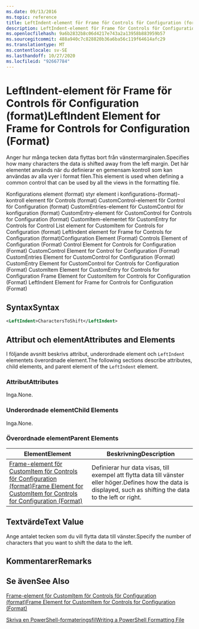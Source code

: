```yaml
---
ms.date: 09/13/2016
ms.topic: reference
title: LeftIndent-element för Frame för Controls för Configuration (format)
description: LeftIndent-element för Frame för Controls för Configuration (format)
ms.openlocfilehash: 9a6b2832b8c06d4217e743a2a13958b883959b57
ms.sourcegitcommit: 488a940c7c828820b36a6ba56c119f64614afc29
ms.translationtype: MT
ms.contentlocale: sv-SE
ms.lasthandoff: 10/27/2020
ms.locfileid: "92667784"
---
```

# <a name="leftindent-element-for-frame-for-controls-for-configuration-format"></a><span data-ttu-id="aebbb-103">LeftIndent-element för Frame för Controls för Configuration (format)</span><span class="sxs-lookup"><span data-stu-id="aebbb-103">LeftIndent Element for Frame for Controls for Configuration (Format)</span></span>

<span data-ttu-id="aebbb-104">Anger hur många tecken data flyttas bort från vänstermarginalen.</span><span class="sxs-lookup"><span data-stu-id="aebbb-104">Specifies how many characters the data is shifted away from the left margin.</span></span> <span data-ttu-id="aebbb-105">Det här elementet används när du definierar en gemensam kontroll som kan användas av alla vyer i format filen.</span><span class="sxs-lookup"><span data-stu-id="aebbb-105">This element is used when defining a common control that can be used by all the views in the formatting file.</span></span>

<span data-ttu-id="aebbb-106">Konfigurations element (format) styr element i konfigurations-(format)-kontroll element för Controls (format) CustomControl-element för Control för Configuration (format) CustomEntries-element för CustomControl för konfiguration (format) CustomEntry-element för CustomControl for Controls for Configuration (format) CustomItem-elementet för CustomEntry for Controls for Control List element for CustomItem for Controls for Configuration (format) LeftIndent element for Frame for Controls for Configuration (format)</span><span class="sxs-lookup"><span data-stu-id="aebbb-106">Configuration Element (Format) Controls Element of Configuration (Format) Control Element for Controls for Configuration (Format) CustomControl Element for Control for Configuration (Format) CustomEntries Element for CustomControl for Configuration (Format) CustomEntry Element for CustomControl for Controls for Configuration (Format) CustomItem Element for CustomEntry for Controls for Configuration Frame Element for CustomItem for Controls for Configuration (Format) LeftIndent Element for Frame for Controls for Configuration (Format)</span></span>

## <a name="syntax"></a><span data-ttu-id="aebbb-107">Syntax</span><span class="sxs-lookup"><span data-stu-id="aebbb-107">Syntax</span></span>

```xml
<LeftIndent>CharactersToShift</LeftIndent>
```

## <a name="attributes-and-elements"></a><span data-ttu-id="aebbb-108">Attribut och element</span><span class="sxs-lookup"><span data-stu-id="aebbb-108">Attributes and Elements</span></span>

<span data-ttu-id="aebbb-109">I följande avsnitt beskrivs attribut, underordnade element och `LeftIndent` elementets överordnade element.</span><span class="sxs-lookup"><span data-stu-id="aebbb-109">The following sections describe attributes, child elements, and parent element of the `LeftIndent` element.</span></span>

### <a name="attributes"></a><span data-ttu-id="aebbb-110">Attribut</span><span class="sxs-lookup"><span data-stu-id="aebbb-110">Attributes</span></span>

<span data-ttu-id="aebbb-111">Inga.</span><span class="sxs-lookup"><span data-stu-id="aebbb-111">None.</span></span>

### <a name="child-elements"></a><span data-ttu-id="aebbb-112">Underordnade element</span><span class="sxs-lookup"><span data-stu-id="aebbb-112">Child Elements</span></span>

<span data-ttu-id="aebbb-113">Inga.</span><span class="sxs-lookup"><span data-stu-id="aebbb-113">None.</span></span>

### <a name="parent-elements"></a><span data-ttu-id="aebbb-114">Överordnade element</span><span class="sxs-lookup"><span data-stu-id="aebbb-114">Parent Elements</span></span>

|<span data-ttu-id="aebbb-115">Element</span><span class="sxs-lookup"><span data-stu-id="aebbb-115">Element</span></span>|<span data-ttu-id="aebbb-116">Beskrivning</span><span class="sxs-lookup"><span data-stu-id="aebbb-116">Description</span></span>|
|-------------|-----------------|
|[<span data-ttu-id="aebbb-117">Frame-element för CustomItem för Controls för Configuration (format)</span><span class="sxs-lookup"><span data-stu-id="aebbb-117">Frame Element for CustomItem for Controls for Configuration (Format)</span></span>](./frame-element-for-customitem-for-controls-for-configuration-format.md)|<span data-ttu-id="aebbb-118">Definierar hur data visas, till exempel att flytta data till vänster eller höger.</span><span class="sxs-lookup"><span data-stu-id="aebbb-118">Defines how the data is displayed, such as shifting the data to the left or right.</span></span>|

## <a name="text-value"></a><span data-ttu-id="aebbb-119">Textvärde</span><span class="sxs-lookup"><span data-stu-id="aebbb-119">Text Value</span></span>

<span data-ttu-id="aebbb-120">Ange antalet tecken som du vill flytta data till vänster.</span><span class="sxs-lookup"><span data-stu-id="aebbb-120">Specify the number of characters that you want to shift the data to the left.</span></span>

## <a name="remarks"></a><span data-ttu-id="aebbb-121">Kommentarer</span><span class="sxs-lookup"><span data-stu-id="aebbb-121">Remarks</span></span>

## <a name="see-also"></a><span data-ttu-id="aebbb-122">Se även</span><span class="sxs-lookup"><span data-stu-id="aebbb-122">See Also</span></span>

[<span data-ttu-id="aebbb-123">Frame-element för CustomItem för Controls för Configuration (format)</span><span class="sxs-lookup"><span data-stu-id="aebbb-123">Frame Element for CustomItem for Controls for Configuration (Format)</span></span>](./frame-element-for-customitem-for-controls-for-configuration-format.md)

[<span data-ttu-id="aebbb-124">Skriva en PowerShell-formateringsfil</span><span class="sxs-lookup"><span data-stu-id="aebbb-124">Writing a PowerShell Formatting File</span></span>](./writing-a-powershell-formatting-file.md)
